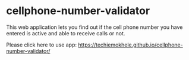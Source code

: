 # cellphone-number-validator
This web application lets you find out if the cell phone number you have entered is active and able to receive calls or not.

Please click here to use app: https://techiemokhele.github.io/cellphone-number-validator/
